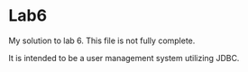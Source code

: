 # Lab6
My solution to lab 6.
This file is not fully complete.

It is intended to be a user management system utilizing JDBC. 
